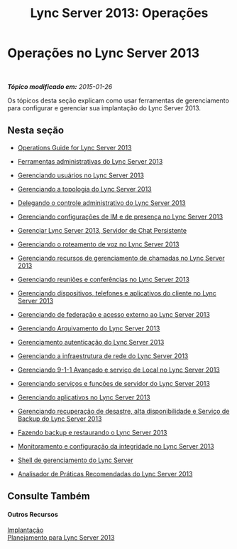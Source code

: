 ﻿---
title: 'Lync Server 2013: Operações'
TOCTitle: Operações
ms:assetid: 528db561-0efe-4e55-8547-9f3836993f2d
ms:mtpsurl: https://technet.microsoft.com/pt-br/library/Gg398344(v=OCS.15)
ms:contentKeyID: 49306719
ms.date: 05/19/2016
mtps_version: v=OCS.15
ms.translationtype: HT
---

# Operações no Lync Server 2013

 

_**Tópico modificado em:** 2015-01-26_

Os tópicos desta seção explicam como usar ferramentas de gerenciamento para configurar e gerenciar sua implantação do Lync Server 2013.

## Nesta seção

  - [Operations Guide for Lync Server 2013](lync-server-2013-operations-guide.md)

  - [Ferramentas administrativas do Lync Server 2013](lync-server-2013-lync-server-administrative-tools.md)

  - [Gerenciando usuários no Lync Server 2013](lync-server-2013-managing-users-in-lync-server.md)

  - [Gerenciando a topologia do Lync Server 2013](lync-server-2013-managing-the-lync-server-topology.md)

  - [Delegando o controle administrativo do Lync Server 2013](lync-server-2013-delegating-administrative-control-of-lync-server.md)

  - [Gerenciando configurações de IM e de presença no Lync Server 2013](lync-server-2013-managing-im-and-presence-settings.md)

  - [Gerenciar Lync Server 2013, Servidor de Chat Persistente](managing-lync-server-2013-persistent-chat-server.md)

  - [Gerenciando o roteamento de voz no Lync Server 2013](lync-server-2013-managing-voice-routing.md)

  - [Gerenciando recursos de gerenciamento de chamadas no Lync Server 2013](lync-server-2013-managing-call-management-features.md)

  - [Gerenciando reuniões e conferências no Lync Server 2013](lync-server-2013-managing-meetings-and-conferences.md)

  - [Gerenciando dispositivos, telefones e aplicativos do cliente no Lync Server 2013](lync-server-2013-managing-devices-phones-and-client-applications.md)

  - [Gerenciando de federação e acesso externo ao Lync Server 2013](lync-server-2013-managing-federation-and-external-access-to-lync-server-2013.md)

  - [Gerenciando Arquivamento do Lync Server 2013](lync-server-2013-managing-archiving.md)

  - [Gerenciamento autenticação do Lync Server 2013](lync-server-2013-managing-lync-server-authentication.md)

  - [Gerenciando a infraestrutura de rede do Lync Server 2013](lync-server-2013-managing-the-lync-server-2013-network-infrastructure.md)

  - [Gerenciando 9-1-1 Avançado e serviço de Local no Lync Server 2013](lync-server-2013-managing-enhanced-9-1-1-and-the-location-service.md)

  - [Gerenciando serviços e funções de servidor do Lync Server 2013](lync-server-2013-managing-lync-server-services-and-server-roles.md)

  - [Gerenciando aplicativos no Lync Server 2013](lync-server-2013-managing-applications.md)

  - [Gerenciando recuperação de desastre, alta disponibilidade e Serviço de Backup do Lync Server 2013](lync-server-2013-managing-lync-server-disaster-recovery-high-availability-and-backup-service.md)

  - [Fazendo backup e restaurando o Lync Server 2013](lync-server-2013-backing-up-and-restoring-lync-server.md)

  - [Monitoramento e configuração da integridade no Lync Server 2013](lync-server-2013-monitoring-and-health-configuration.md)

  - [Shell de gerenciamento do Lync Server](lync-server-2013-lync-server-management-shell.md)

  - [Analisador de Práticas Recomendadas do Lync Server 2013](lync-server-2013-lync-server-best-practices-analyzer.md)

## Consulte Também

#### Outros Recursos

[Implantação](lync-server-2013-deployment.md)  
[Planejamento para Lync Server 2013](lync-server-2013-planning.md)


